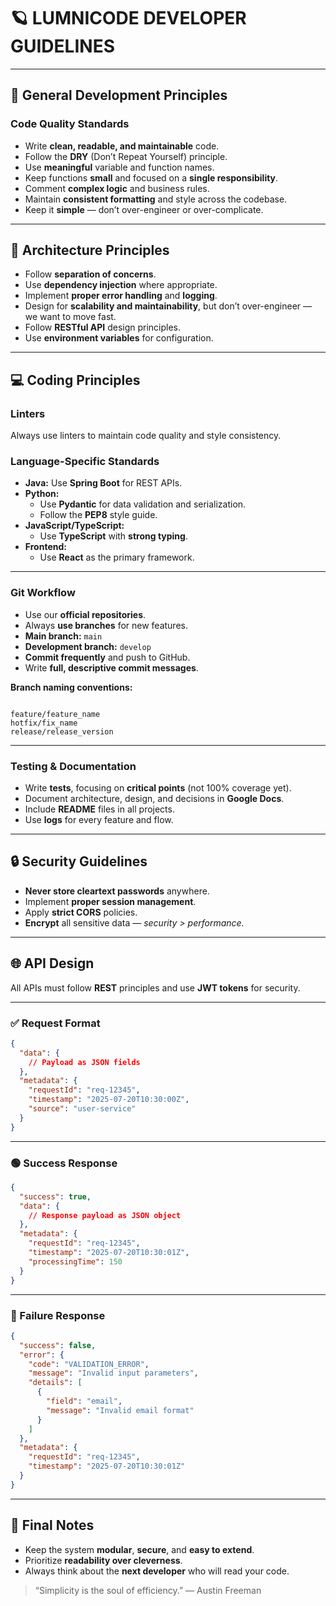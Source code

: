 # 🪐 LUMNICODE DEVELOPER GUIDELINES

---

## 🚀 General Development Principles

### Code Quality Standards
- Write **clean, readable, and maintainable** code.  
- Follow the **DRY** (Don’t Repeat Yourself) principle.  
- Use **meaningful** variable and function names.  
- Keep functions **small** and focused on a **single responsibility**.  
- Comment **complex logic** and business rules.  
- Maintain **consistent formatting** and style across the codebase.  
- Keep it **simple** — don’t over-engineer or over-complicate.

---

## 🧩 Architecture Principles
- Follow **separation of concerns**.  
- Use **dependency injection** where appropriate.  
- Implement **proper error handling** and **logging**.  
- Design for **scalability and maintainability**, but don’t over-engineer — we want to move fast.  
- Follow **RESTful API** design principles.  
- Use **environment variables** for configuration.

---

## 💻 Coding Principles

### Linters
Always use linters to maintain code quality and style consistency.

### Language-Specific Standards
- **Java:** Use **Spring Boot** for REST APIs.  
- **Python:**  
  - Use **Pydantic** for data validation and serialization.  
  - Follow the **PEP8** style guide.  
- **JavaScript/TypeScript:**  
  - Use **TypeScript** with **strong typing**.  
- **Frontend:**  
  - Use **React** as the primary framework.

---

### Git Workflow
- Use our **official repositories**.  
- Always **use branches** for new features.  
- **Main branch:** `main`  
- **Development branch:** `develop`  
- **Commit frequently** and push to GitHub.  
- Write **full, descriptive commit messages**.

**Branch naming conventions:**
```

feature/feature_name
hotfix/fix_name
release/release_version

````

---

### Testing & Documentation
- Write **tests**, focusing on **critical points** (not 100% coverage yet).  
- Document architecture, design, and decisions in **Google Docs**.  
- Include **README** files in all projects.  
- Use **logs** for every feature and flow.

---

## 🔒 Security Guidelines
- **Never store cleartext passwords** anywhere.  
- Implement **proper session management**.  
- Apply **strict CORS** policies.  
- **Encrypt** all sensitive data — *security > performance.*

---

## 🌐 API Design

All APIs must follow **REST** principles and use **JWT tokens** for security.

---

### ✅ Request Format
```json
{
  "data": {
    // Payload as JSON fields
  },
  "metadata": {
    "requestId": "req-12345",
    "timestamp": "2025-07-20T10:30:00Z",
    "source": "user-service"
  }
}
````

---

### 🟢 Success Response

```json
{
  "success": true,
  "data": {
    // Response payload as JSON object
  },
  "metadata": {
    "requestId": "req-12345",
    "timestamp": "2025-07-20T10:30:01Z",
    "processingTime": 150
  }
}
```

---

### 🔴 Failure Response

```json
{
  "success": false,
  "error": {
    "code": "VALIDATION_ERROR",
    "message": "Invalid input parameters",
    "details": [
      {
        "field": "email",
        "message": "Invalid email format"
      }
    ]
  },
  "metadata": {
    "requestId": "req-12345",
    "timestamp": "2025-07-20T10:30:01Z"
  }
}
```

---

## 🧠 Final Notes

* Keep the system **modular**, **secure**, and **easy to extend**.
* Prioritize **readability over cleverness**.
* Always think about the **next developer** who will read your code.

> “Simplicity is the soul of efficiency.” — Austin Freeman

```
